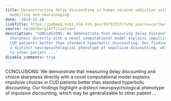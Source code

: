 ```yaml
---
title: Deconstructing delay discounting in human cocaine addiction using computational
  modelling and neuroimaging
date: '2024-12-28'
linkTitle: https://pubmed.ncbi.nlm.nih.gov/39732337/?utm_source=curl&utm_medium=rss&utm_campaign=pubmed-2&utm_content=1FakS-2QOkCT8HsMOQP1bCRQ4YzyumYOmxmF0moLsQ3dFB1E9V&fc=20220326224207&ff=20241229170408&v=2.18.0.post9+e462414
source: heidelberg[Affiliation]
description: 'CONCLUSIONS: We demonstrate that measuring delay discounting and choice
  sharpness directly with a novel computational model explains impulsive choices in
  CUD patients better than standard hyperbolic discounting. Our findings highlight
  a distinct neuropsychological phenotype of impulsive discounting, which may be generalizable
  to other patient ...'
disable_comments: true
---
```

CONCLUSIONS: We demonstrate that measuring delay discounting and choice sharpness directly with a novel computational model explains impulsive choices in CUD patients better than standard hyperbolic discounting. Our findings highlight a distinct neuropsychological phenotype of impulsive discounting, which may be generalizable to other patient ...